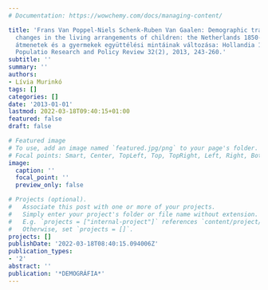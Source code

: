 ```yaml
---
# Documentation: https://wowchemy.com/docs/managing-content/

title: 'Frans Van Poppel-Niels Schenk-Ruben Van Gaalen: Demographic transitions and
  changes in the living arrangements of children: the Netherlands 1850-2010. (Demográfiai
  átmenetek és a gyermekek együttélési mintáinak változása: Hollandia 1850-2010.)
  Populatio Research and Policy Review 32(2), 2013, 243-260.'
subtitle: ''
summary: ''
authors:
- Lívia Murinkó
tags: []
categories: []
date: '2013-01-01'
lastmod: 2022-03-18T09:40:15+01:00
featured: false
draft: false

# Featured image
# To use, add an image named `featured.jpg/png` to your page's folder.
# Focal points: Smart, Center, TopLeft, Top, TopRight, Left, Right, BottomLeft, Bottom, BottomRight.
image:
  caption: ''
  focal_point: ''
  preview_only: false

# Projects (optional).
#   Associate this post with one or more of your projects.
#   Simply enter your project's folder or file name without extension.
#   E.g. `projects = ["internal-project"]` references `content/project/deep-learning/index.md`.
#   Otherwise, set `projects = []`.
projects: []
publishDate: '2022-03-18T08:40:15.094006Z'
publication_types:
- '2'
abstract: ''
publication: '*DEMOGRÁFIA*'
---
```

